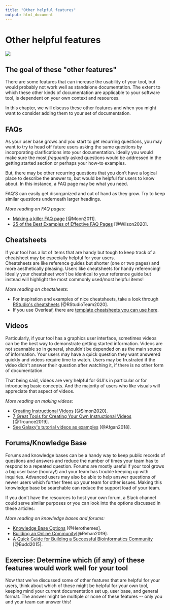 ```yaml
---
title: "Other helpful features"
output: html_document
---
```




# Other helpful features

![](10-other-features_files/figure-docx//1PH9_KlLVggYpNJI0fgvcIcft2vDtGA_mlCqKFA8gnAg_gd436f8053d_0_0.png)

## The goal of these "other features"

There are some features that can increase the usability of your tool, but would probably not work well as standalone documentation.
The extent to which these other kinds of documentation are applicable to your software tool, is dependent on your own context and resources.

In this chapter, we will discuss these other features and when you might want to consider adding them to your set of documentation.

## FAQs

As your user base grows and you start to get recurring questions, you may want to try to head off future users asking the same questions by incorporating clarifications into your documentation.
Ideally you would make sure the most _frequently_ asked questions would be addressed in the getting started section or perhaps your how-to examples.

But, there may be other recurring questions that you don’t have a logical place to describe the answer to, but would be helpful for users to know about. In this instance, a FAQ page may be what you need.

FAQ'S can easily get disorganized and out of hand as they grow.
Try to keep similar questions underneath larger headings.

_More reading on FAQ pages:_  

- [Making a killer FAQ page](https://www.socialmediatoday.com/content/10-tips-creating-killer-faq-page) [@Moon2011].  
- [25 of the Best Examples of Effective FAQ Pages](https://www.searchenginejournal.com/best-faq-page-examples/267709/) [@Wilson2020].  


## Cheatsheets

If your tool has a lot of items that are handy but tough to keep track of a cheatsheet may be especially helpful for your users.  
Cheatsheets are like reference guides but shorter (one or two pages) and more aesthetically pleasing.
Users like cheatsheets for handy referencing!
Ideally your cheatsheet won't be identical to your reference guide but instead will highlight the most commonly used/most helpful items!

_More reading on cheatsheets:_

- For inspiration and examples of nice cheatsheets, take a look through [RStudio's cheatsheets](https://www.rstudio.com/resources/cheatsheets/) [@RStudioTeam2020].  
- If you use Overleaf, there are [template cheatsheets you can use here](https://www.overleaf.com/gallery/tagged/cheat-sheet).  

## Videos

Particularly, if your tool has a graphics user interface, sometimes videos can be the best way to demonstrate getting started information.
Videos are not scannable so in general, shouldn't be depended on as the main source of information.
Your users may have a quick question they want answered quickly and videos require time to watch. Users may be frustrated if the video didn't answer their question after watching it, if there is no other form of documentation.

That being said, videos are very helpful for GUI's in particular or for introducing basic concepts.
And the majority of users who like visuals will appreciate that aspect of videos.

_More reading on making videos:_

- [Creating Instructional Videos](https://www.techsmith.com/blog/instructional-videos/) [@Simon2020].  
- [7 Great Tools for Creating Your Own Instructional Videos](https://helpdeskgeek.com/free-tools-review/7-great-tools-for-creating-your-own-video-tutorials/) [@Trounce2019].  
- [See Galaxy's tutorial videos as examples](https://training.galaxyproject.org/training-material/topics/introduction/) [@Afgan2018].  

## Forums/Knowledge Base

Forums and knowledge bases can be a handy way to keep public records of questions and answers and reduce the number of times your team has to respond to a repeated question.
Forums are mostly useful if your tool grows a big user base (hooray!) and your team has trouble keeping up with inquiries.
Advanced users may also be able to help answer questions of newer users which further frees up your team for other issues.
Making this knowledge base be searchable can reduce the support load of your team.  

If you don't have the resources to host your own forum, a Slack channel could serve similar purposes or you can look into the options discussed in these articles:

_More reading on knowledge bases and forums:_
  
- [Knowledge Base Options](https://herothemes.com/blog/best-knowledge-base-software/) [@Herothemes].  
- [Building an Online Community](https://geekflare.com/online-community-software/)[@Rehan2019].  
- [A Quick Guide for Building a Successful Bioinformatics Community](https://journals.plos.org/ploscompbiol/article?id=10.1371/journal.pcbi.1003972) [@Budd2015].  


## Exercise: Determine which (if any) of these features would work well for your tool

Now that we've discussed some of other features that are helpful for your users, think about which of these might be helpful for your own tool, keeping mind your current documentation set up, user base, and general format.
The answer might be multiple or none of these features -- only you and your team can answer this!
